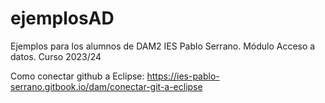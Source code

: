 # ejemplosAD
Ejemplos para los alumnos de DAM2 IES Pablo Serrano. Módulo Acceso a datos. Curso 2023/24

Como conectar github a Eclipse: https://ies-pablo-serrano.gitbook.io/dam/conectar-git-a-eclipse
